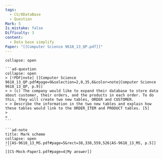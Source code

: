 ```yaml
---
tags:
  - CS/8DataBase
  - Question
Mark: 5
Is_mistake: false
Difficulty: 3
content:
  - Data base simplify
Paper: "[[Computer Science 9618_13_QP.pdf]]"
---
```

````ad-example
collapse: open

```ad-question
collapse: open
> [!PDF|note] [[Computer Science 9618_13_QP.pdf#page=9&selection=2,0,35,6&color=note|Computer Science 9618_13_QP, p.9]]
> > (c) The company would like to expand their database to store data about customer, their orders, and the products in each order. To do this, they will create two new tables, ORDER and CUSTOMER. 
> > Describe the information in the two new tables and explain how these tables would link to the ORDER_ITEM and PRODUCT tables. [5]
> 
> 
```

```ad-note
title: Mark scheme
collapse: open
![[AS-9618_13_MS.pdf#page=5&rect=38,338,559,526|AS-9618_13_MS, p.5]]
```
[[CS-Mock-Paper1.pdf#page=4|My answer]]
````
